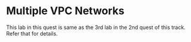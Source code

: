# Multiple VPC Networks 

This lab in this quest is same as the 3rd lab in the 2nd quest of this track.                                                                   
Refer that for details.


